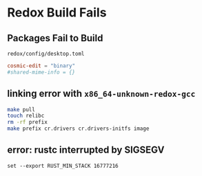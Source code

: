 # Redox Build Fails

## Packages Fail to Build

`redox/config/desktop.toml`

```toml
cosmic-edit = "binary"
#shared-mime-info = {}
```

## linking error with `x86_64-unknown-redox-gcc`

```sh
make pull
touch relibc
rm -rf prefix
make prefix cr.drivers cr.drivers-initfs image
```

## error: rustc interrupted by SIGSEGV

```fish
set --export RUST_MIN_STACK 16777216
```
